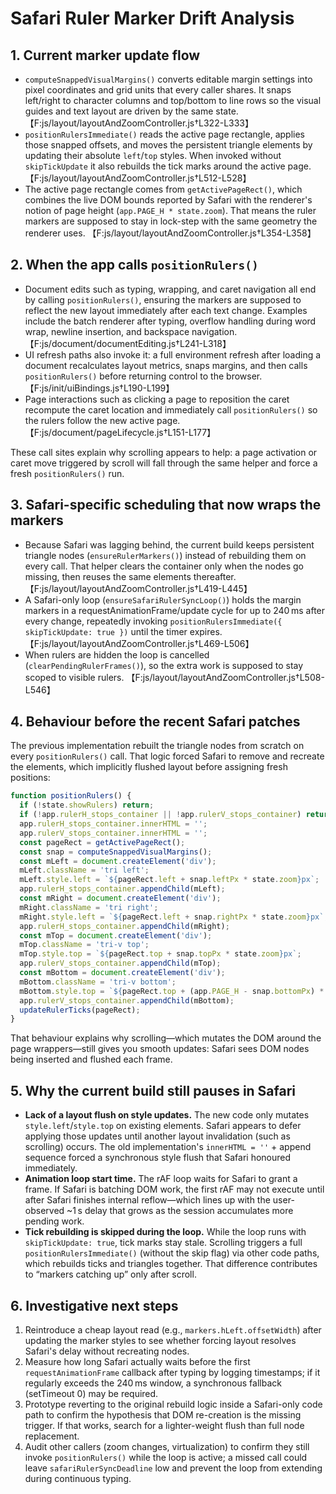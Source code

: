# Safari Ruler Marker Drift Analysis

## 1. Current marker update flow
- `computeSnappedVisualMargins()` converts editable margin settings into pixel coordinates and grid units that every caller shares. It snaps left/right to character columns and top/bottom to line rows so the visual guides and text layout are driven by the same state. 【F:js/layout/layoutAndZoomController.js†L322-L333】
- `positionRulersImmediate()` reads the active page rectangle, applies those snapped offsets, and moves the persistent triangle elements by updating their absolute `left`/`top` styles. When invoked without `skipTickUpdate` it also rebuilds the tick marks around the active page. 【F:js/layout/layoutAndZoomController.js†L512-L528】
- The active page rectangle comes from `getActivePageRect()`, which combines the live DOM bounds reported by Safari with the renderer's notion of page height (`app.PAGE_H * state.zoom`). That means the ruler markers are supposed to stay in lock-step with the same geometry the renderer uses. 【F:js/layout/layoutAndZoomController.js†L354-L358】

## 2. When the app calls `positionRulers()`
- Document edits such as typing, wrapping, and caret navigation all end by calling `positionRulers()`, ensuring the markers are supposed to reflect the new layout immediately after each text change. Examples include the batch renderer after typing, overflow handling during word wrap, newline insertion, and backspace navigation. 【F:js/document/documentEditing.js†L241-L318】
- UI refresh paths also invoke it: a full environment refresh after loading a document recalculates layout metrics, snaps margins, and then calls `positionRulers()` before returning control to the browser. 【F:js/init/uiBindings.js†L190-L199】
- Page interactions such as clicking a page to reposition the caret recompute the caret location and immediately call `positionRulers()` so the rulers follow the new active page. 【F:js/document/pageLifecycle.js†L151-L177】

These call sites explain why scrolling appears to help: a page activation or caret move triggered by scroll will fall through the same helper and force a fresh `positionRulers()` run.

## 3. Safari-specific scheduling that now wraps the markers
- Because Safari was lagging behind, the current build keeps persistent triangle nodes (`ensureRulerMarkers()`) instead of rebuilding them on every call. That helper clears the container only when the nodes go missing, then reuses the same elements thereafter. 【F:js/layout/layoutAndZoomController.js†L419-L445】
- A Safari-only loop (`ensureSafariRulerSyncLoop()`) holds the margin markers in a requestAnimationFrame/update cycle for up to 240 ms after every change, repeatedly invoking `positionRulersImmediate({ skipTickUpdate: true })` until the timer expires. 【F:js/layout/layoutAndZoomController.js†L469-L506】
- When rulers are hidden the loop is cancelled (`clearPendingRulerFrames()`), so the extra work is supposed to stay scoped to visible rulers. 【F:js/layout/layoutAndZoomController.js†L508-L546】

## 4. Behaviour before the recent Safari patches
The previous implementation rebuilt the triangle nodes from scratch on every `positionRulers()` call. That logic forced Safari to remove and recreate the elements, which implicitly flushed layout before assigning fresh positions:

```js
function positionRulers() {
  if (!state.showRulers) return;
  if (!app.rulerH_stops_container || !app.rulerV_stops_container) return;
  app.rulerH_stops_container.innerHTML = '';
  app.rulerV_stops_container.innerHTML = '';
  const pageRect = getActivePageRect();
  const snap = computeSnappedVisualMargins();
  const mLeft = document.createElement('div');
  mLeft.className = 'tri left';
  mLeft.style.left = `${pageRect.left + snap.leftPx * state.zoom}px`;
  app.rulerH_stops_container.appendChild(mLeft);
  const mRight = document.createElement('div');
  mRight.className = 'tri right';
  mRight.style.left = `${pageRect.left + snap.rightPx * state.zoom}px`;
  app.rulerH_stops_container.appendChild(mRight);
  const mTop = document.createElement('div');
  mTop.className = 'tri-v top';
  mTop.style.top = `${pageRect.top + snap.topPx * state.zoom}px`;
  app.rulerV_stops_container.appendChild(mTop);
  const mBottom = document.createElement('div');
  mBottom.className = 'tri-v bottom';
  mBottom.style.top = `${pageRect.top + (app.PAGE_H - snap.bottomPx) * state.zoom}px`;
  app.rulerV_stops_container.appendChild(mBottom);
  updateRulerTicks(pageRect);
}
```

That behaviour explains why scrolling—which mutates the DOM around the page wrappers—still gives you smooth updates: Safari sees DOM nodes being inserted and flushed each frame.

## 5. Why the current build still pauses in Safari
- **Lack of a layout flush on style updates.** The new code only mutates `style.left`/`style.top` on existing elements. Safari appears to defer applying those updates until another layout invalidation (such as scrolling) occurs. The old implementation's `innerHTML = ''` + append sequence forced a synchronous style flush that Safari honoured immediately.
- **Animation loop start time.** The rAF loop waits for Safari to grant a frame. If Safari is batching DOM work, the first rAF may not execute until after Safari finishes internal reflow—which lines up with the user-observed ~1 s delay that grows as the session accumulates more pending work.
- **Tick rebuilding is skipped during the loop.** While the loop runs with `skipTickUpdate: true`, tick marks stay stale. Scrolling triggers a full `positionRulersImmediate()` (without the skip flag) via other code paths, which rebuilds ticks and triangles together. That difference contributes to “markers catching up” only after scroll.

## 6. Investigative next steps
1. Reintroduce a cheap layout read (e.g., `markers.hLeft.offsetWidth`) after updating the marker styles to see whether forcing layout resolves Safari's delay without recreating nodes.
2. Measure how long Safari actually waits before the first `requestAnimationFrame` callback after typing by logging timestamps; if it regularly exceeds the 240 ms window, a synchronous fallback (setTimeout 0) may be required.
3. Prototype reverting to the original rebuild logic inside a Safari-only code path to confirm the hypothesis that DOM re-creation is the missing trigger. If that works, search for a lighter-weight flush than full node replacement.
4. Audit other callers (zoom changes, virtualization) to confirm they still invoke `positionRulers()` while the loop is active; a missed call could leave `safariRulerSyncDeadline` low and prevent the loop from extending during continuous typing.
